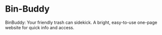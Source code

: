 # Bin-Buddy
BinBuddy: Your friendly trash can sidekick. A bright, easy-to-use one-page website for quick info and access.
